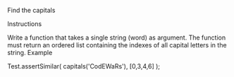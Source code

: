 Find the capitals

Instructions

Write a function that takes a single string (word) as argument. The function must return an ordered list containing the indexes of all capital letters in the string.
Example

Test.assertSimilar( capitals('CodEWaRs'), [0,3,4,6] );
